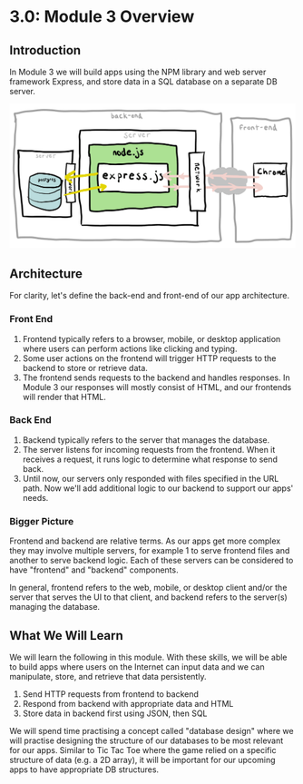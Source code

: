# 3.0: Module 3 Overview

## Introduction

In Module 3 we will build apps using the NPM library and web server framework Express, and store data in a SQL database on a separate DB server.

![Our Express app will have this architecture.](../.gitbook/assets/express-4.jpg)

## Architecture

For clarity, let's define the back-end and front-end of our app architecture.

### Front End

1. Frontend typically refers to a browser, mobile, or desktop application where users can perform actions like clicking and typing.
2. Some user actions on the frontend will trigger HTTP requests to the backend to store or retrieve data.
3. The frontend sends requests to the backend and handles responses. In Module 3 our responses will mostly consist of HTML, and our frontends will render that HTML.

### Back End

1. Backend typically refers to the server that manages the database.
2. The server listens for incoming requests from the frontend. When it receives a request, it runs logic to determine what response to send back.
3. Until now, our servers only responded with files specified in the URL path. Now we'll add additional logic to our backend to support our apps' needs.

### Bigger Picture

Frontend and backend are relative terms. As our apps get more complex they may involve multiple servers, for example 1 to serve frontend files and another to serve backend logic. Each of these servers can be considered to have "frontend" and "backend" components.

In general, frontend refers to the web, mobile, or desktop client and/or the server that serves the UI to that client, and backend refers to the server\(s\) managing the database. 

## What We Will Learn

We will learn the following in this module. With these skills, we will be able to build apps where users on the Internet can input data and we can manipulate, store, and retrieve that data persistently. 

1. Send HTTP requests from frontend to backend
2. Respond from backend with appropriate data and HTML
3. Store data in backend first using JSON, then SQL

We will spend time practising a concept called "database design" where we will practise designing the structure of our databases to be most relevant for our apps. Similar to Tic Tac Toe where the game relied on a specific structure of data \(e.g. a 2D array\), it will be important for our upcoming apps to have appropriate DB structures.

